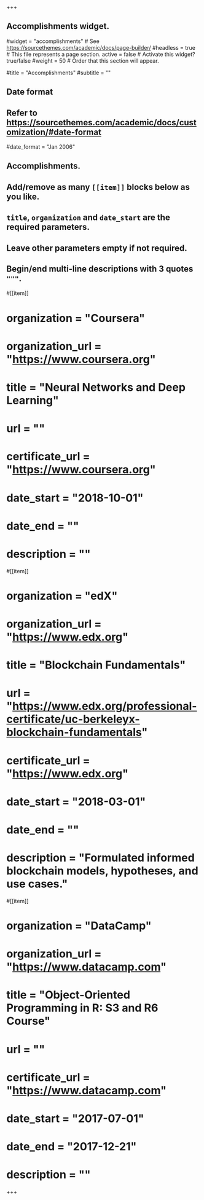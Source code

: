 +++
## Accomplishments widget.
#widget = "accomplishments"  # See https://sourcethemes.com/academic/docs/page-builder/
#headless = true  # This file represents a page section.
active = false  # Activate this widget? true/false
#weight = 50  # Order that this section will appear.

#title = "Accomplish&shy;ments"
#subtitle = ""

## Date format
##   Refer to https://sourcethemes.com/academic/docs/customization/#date-format
#date_format = "Jan 2006"

## Accomplishments.
##   Add/remove as many `[[item]]` blocks below as you like.
##   `title`, `organization` and `date_start` are the required parameters.
##   Leave other parameters empty if not required.
##   Begin/end multi-line descriptions with 3 quotes `"""`.

#[[item]]
#  organization = "Coursera"
#  organization_url = "https://www.coursera.org"
#  title = "Neural Networks and Deep Learning"
#  url = ""
#  certificate_url = "https://www.coursera.org"
#  date_start = "2018-10-01"
#  date_end = ""
#  description = ""

#[[item]]
#  organization = "edX"
#  organization_url = "https://www.edx.org"
#  title = "Blockchain Fundamentals"
#  url = "https://www.edx.org/professional-certificate/uc-berkeleyx-blockchain-fundamentals"
#  certificate_url = "https://www.edx.org"
#  date_start = "2018-03-01"
#  date_end = ""
#  description = "Formulated informed blockchain models, hypotheses, and use cases."
  
#[[item]]
#  organization = "DataCamp"
#  organization_url = "https://www.datacamp.com"
#  title = "Object-Oriented Programming in R: S3 and R6 Course"
#  url = ""
#  certificate_url = "https://www.datacamp.com"
#  date_start = "2017-07-01"
#  date_end = "2017-12-21"
#  description = ""

+++
